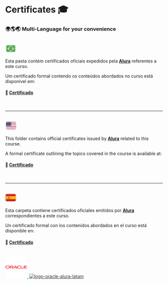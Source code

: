 # Certificates 🎓

### 🌍🌎🌏 Multi-Language for your convenience

<br/>

<img src="../../assets/icon-flag-br.svg" width="35"/>

Esta pasta contém certificados oficiais expedidos pela [**Alura**](https://www.alura.com.br) referentes a este curso.

Um certificado formal contendo os conteúdos abordados no curso está disponível em:

#### 🔗 [**Certificado**](https://cursos.alura.com.br/formalCertificate/497d6c8b-c0ae-46d2-b98d-3a963f4ad92e)
<br/>

---

<br/>
<img src="../../assets/icon-flag-en.svg" width="35"/>

This folder contains official certificates issued by [**Alura**](https://www.alura.com.br) related to this course.

A formal certificate outlining the topics covered in the course is available at:

#### 🔗 [**Certificado**](https://cursos.alura.com.br/formalCertificate/497d6c8b-c0ae-46d2-b98d-3a963f4ad92e)
<br/>

---

<br/>
<img src="../../assets/icon-flag-es.svg" width="35"/>

Esta carpeta contiene certificados oficiales emitidos por [**Alura**](https://www.alura.com.br) correspondientes a este curso.

Un certificado formal con los contenidos abordados en el curso está disponible en:

#### 🔗 [**Certificado**](https://cursos.alura.com.br/formalCertificate/497d6c8b-c0ae-46d2-b98d-3a963f4ad92e)
<br/>

<a href="https://github.com/DanielCrema/oracle_one-data-science-course/blob/main/certificates/Daniel%20Borges%20Crema%20-%20Program%20ONE%20Certificate.pdf" target="_blank" rel="noreferrer">
    <img src="https://raw.githubusercontent.com/devicons/devicon/ca28c779441053191ff11710fe24a9e6c23690d6/icons/oracle/oracle-original.svg" alt="logo-oracle" style="width: 70px"/>  
</a>

<a href="https://github.com/DanielCrema/oracle_one-data-science-course/blob/main/certificates/Daniel%20Borges%20Crema%20-%20Programa%20ONE%20Certificado%20-%20Es.pdf" target="_blank" rel="noreferrer">
    <img src="https://moebius78.github.io/moebius78-sprint03-aluraONE.github.io/assets/Oracle_Alura.png" alt="logo-oracle-alura-latam" style="width: 115px; background: #FCFCFC; color: #333; padding: 2px 3px"/>  
</a>